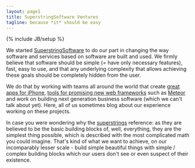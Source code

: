 ```yaml
---
layout: page1
title: SuperstringSoftware Ventures
tagline: because *it* should be easy
---
```

{% include JB/setup %}

We started [SuperstringSoftware](http://superstringsoftware.com) to do our part in changing the way software and 
services based on software are built and used. 
We firmly believe that software should be simple (= have only necessary features), fast, easy to use, and that any underlying complexity 
that allows achieving these goals should be completely hidden from the user.

We do that by working with teams all around the world that create [great apps for iPhone,](http://app-fields.com) 
[tools for promising new web frameworks](http://observatory.meteor.com) such as [Meteor](http://meteor.com) and work on building
next generation business software (which we can't talk about yet). Here, all of us sometimes blog about our experience working 
on these projects.

In case you were wondering why the [superstrings](http://en.wikipedia.org/wiki/Superstring_theory) reference: as they are believed to be the 
basic building blocks of, well, everything, they are the simplest thing possible, which is described with the most complicated math you could 
imagine. That's kind of what we want to achieve, on our incomparably lesser scale - build simple beautiful things with simple / complex building 
blocks which our users don't see or even suspect of their existence.


